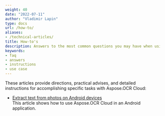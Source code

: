 ```yaml
---
weight: 40
date: "2022-07-11"
author: "Vladimir Lapin"
type: docs
url: /how-to/
aliases:
- /technical-articles/
title: How-to's
description: Answers to the most common questions you may have when using Aspose.OCR Cloud.
keywords:
- faq
- answers
- instructions
- use case
---
```


These articles provide directions, practical advises, and detailed instructions for accomplishing specific tasks with Aspose.OCR Cloud:

- [Extract text from photos on Android devices](/ocr/recognize-text-in-photos-on-android-device/)  
  This article shows how to use Aspose.OCR Cloud in an Android application.
